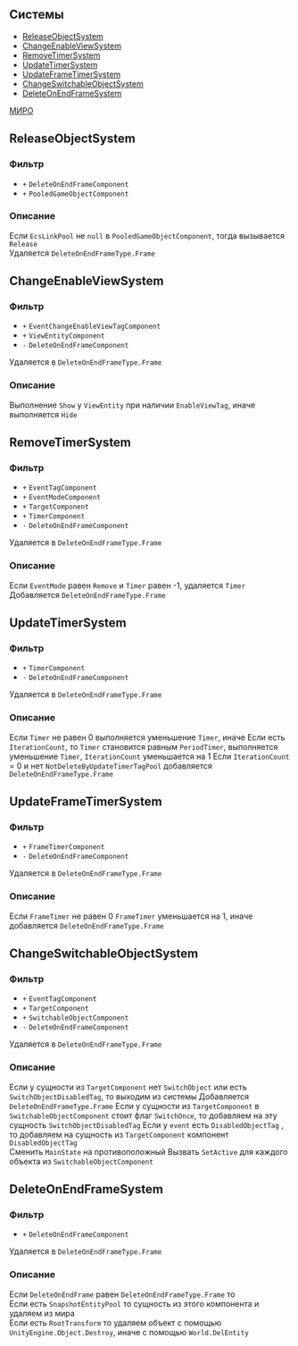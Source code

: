 ## Системы

-   [ReleaseObjectSystem](#ReleaseObjectSystem)
-   [ChangeEnableViewSystem](#ChangeEnableViewSystem)
-   [RemoveTimerSystem](#RemoveTimerSystem)
-   [UpdateTimerSystem](#UpdateTimerSystem)
-   [UpdateFrameTimerSystem](#UpdateFrameTimerSystem)
-   [ChangeSwitchableObjectSystem](#ChangeSwitchableObjectSystem)
-   [DeleteOnEndFrameSystem](#DeleteOnEndFrameSystem)

[МИРО](https://miro.com/app/board/uXjVPrjYGFk=/?moveToWidget=3458764605611778059&cot=10)

## ReleaseObjectSystem

### Фильтр

-   `+` `DeleteOnEndFrameComponent`
-   `+` `PooledGameObjectComponent`

### Описание

Если `EcsLinkPool` не `null` в `PooledGameObjectComponent`, тогда вызывается `Release`  
Удаляется `DeleteOnEndFrameType.Frame`

## ChangeEnableViewSystem

### Фильтр

-   `+` `EventChangeEnableViewTagComponent`
-   `+` `ViewEntityComponent`
-   `-` `DeleteOnEndFrameComponent`

Удаляется в `DeleteOnEndFrameType.Frame`

### Описание

Выполнение `Show` у `ViewEntity` при наличии `EnableViewTag`, иначе выполняется `Hide`

## RemoveTimerSystem

### Фильтр

-   `+` `EventTagComponent`
-   `+` `EventModeComponent`
-   `+` `TargetComponent`
-   `+` `TimerComponent`
-   `-` `DeleteOnEndFrameComponent`

Удаляется в `DeleteOnEndFrameType.Frame`

### Описание

Если `EventMode` равен `Remove` и `Timer` равен -1, удаляется `Timer`
Добавляется `DeleteOnEndFrameType.Frame`

## UpdateTimerSystem

### Фильтр

-   `+` `TimerComponent`
-   `-` `DeleteOnEndFrameComponent`

Удаляется в `DeleteOnEndFrameType.Frame`

### Описание

Если `Timer` не равен 0 выполняется уменьшение `Timer`, иначе
Если есть `IterationCount`, то `Timer` становится равным `PeriodTimer`, выполняется уменьшение `Timer`, `IterationCount` уменьшается на 1
Если `IterationCount` = 0 и нет `NotDeleteByUpdateTimerTagPool` добавляется `DeleteOnEndFrameType.Frame`

## UpdateFrameTimerSystem

### Фильтр

-   `+` `FrameTimerComponent`
-   `-` `DeleteOnEndFrameComponent`

Удаляется в `DeleteOnEndFrameType.Frame`

### Описание

Если `FrameTimer` не равен 0 `FrameTimer` уменьшается на 1, иначе добавляется `DeleteOnEndFrameType.Frame`

## ChangeSwitchableObjectSystem

### Фильтр

-   `+` `EventTagComponent`
-   `+` `TargetComponent`
-   `+` `SwitchableObjectComponent`
-   `-` `DeleteOnEndFrameComponent`

Удаляется в `DeleteOnEndFrameType.Frame`

### Описание

Если у сущности из `TargetComponent` нет `SwitchObject` или есть `SwitchObjectDisabledTag`, то выходим из системы
Добавляется `DeleteOnEndFrameType.Frame`
Если у сущности из `TargetComponent` в `SwitchableObjectComponent` стоит флаг `SwitchOnce`, то добавляем на эту сущность `SwitchObjectDisabledTag`
Если у `event` есть `DisabledObjectTag` , то добавляем на сущность из `TargetComponent` компонент `DisabledObjectTag`  
Сменить `MainState` на противоположный
Вызвать `SetActive` для каждого объекта из `SwitchableObjectComponent`

## DeleteOnEndFrameSystem

### Фильтр

-   `+` `DeleteOnEndFrameComponent`

Удаляется в `DeleteOnEndFrameType.Frame`

### Описание

Если `DeleteOnEndFrame` равен `DeleteOnEndFrameType.Frame` то  
Если есть `SnapshotEntityPool` то сущность из этого компонента и удаляем из мира  
Если есть `RootTransform` то удаляем объект с помощью `UnityEngine.Object.Destroy`, иначе с помощью `World.DelEntity`
